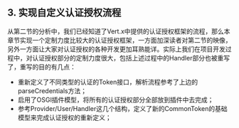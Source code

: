 ## 3. 实现自定义认证授权流程

从第二节的分析中，我们已经知道了Vert.x中提供的认证授权框架的流程，那么本章节实现一个定制力度比较大的认证授权框架，一方面加深读者对第二节的映像，另外一方面让大家对认证授权的各种开发更加耳熟能详。实际上我们在项目开发过程中，对认证授权部分的定制力度很大，包括上述过程中的Handler部分也被重写了，重写的目的有几点：

* 重新定义了不同类型的认证的Token接口，解析流程参考了上边的parseCredentials方法；
* 启用了OSGI插件模型，将所有的认证授权部分全部放到插件中去完成；
* 参考Provider/User/Handler这几个结构，定义了新的CommonToken的基础模型来完成认证授权的重新定义；




